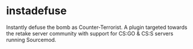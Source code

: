 # instadefuse
Instantly defuse the bomb as Counter-Terrorist. A plugin targeted towards the retake server community with support for CS:GO &amp; CS:S servers running Sourcemod.
